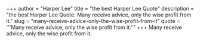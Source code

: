 +++
author = "Harper Lee"
title = "the best Harper Lee Quote"
description = "the best Harper Lee Quote: Many receive advice, only the wise profit from it."
slug = "many-receive-advice-only-the-wise-profit-from-it"
quote = '''Many receive advice, only the wise profit from it.'''
+++
Many receive advice, only the wise profit from it.
